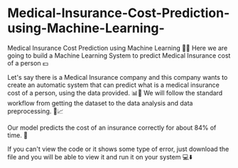 # Medical-Insurance-Cost-Prediction-using-Machine-Learning-

Medical Insurance Cost Prediction using Machine Learning 🏥🤖
Here we are going to build a Machine Learning System to predict Medical Insurance cost of a person 💵

Let's say there is a Medical Insurance company and this company wants to create an automatic system that can predict what is a medical insurance cost of a person, using the data provided. 📊🏢
We will follow the standard workflow from getting the dataset to the data analysis and data preprocessing. 🔄📈

Our model predicts the cost of an insurance correctly for about 84% of time. 🎯

If you can't view the code or it shows some type of error, just download the file and you will be able to view it and run it on your system 💻⬇️

